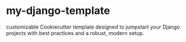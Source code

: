 # my-django-template
customizable Cookiecutter template designed to jumpstart your Django projects with best practices and a robust, modern setup.
